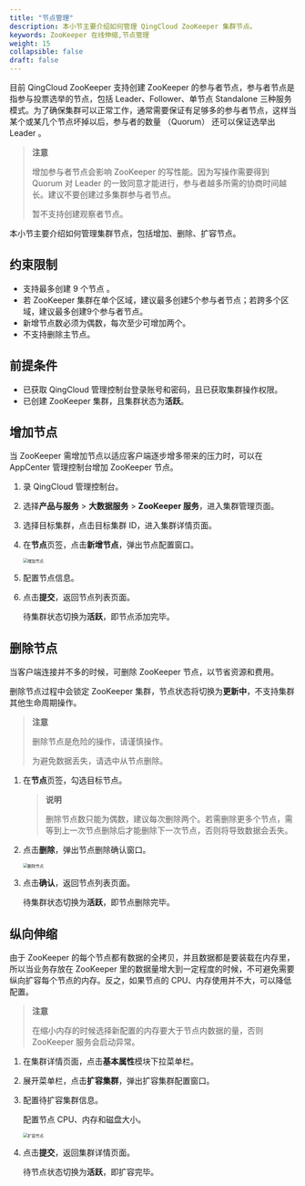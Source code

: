 ```yaml
---
title: "节点管理"
description: 本小节主要介绍如何管理 QingCloud ZooKeeper 集群节点。 
keywords: ZooKeeper 在线伸缩,节点管理
weight: 15
collapsible: false
draft: false
---
```


目前 QingCloud ZooKeeper 支持创建 ZooKeeper 的参与者节点，参与者节点是指参与投票选举的节点，包括 Leader、Follower、单节点 Standalone 三种服务模式。为了确保集群可以正常工作，通常需要保证有足够多的参与者节点，这样当某个或某几个节点坏掉以后，参与者的数量 （Quorum） 还可以保证选举出 Leader 。

> **注意**
> 
> 增加参与者节点会影响 ZooKeeper 的写性能。因为写操作需要得到 Quorum 对 Leader 的一致同意才能进行，参与者越多所需的协商时间越长。建议不要创建过多集群参与者节点。
> 
> 暂不支持创建观察者节点。

本小节主要介绍如何管理集群节点，包括增加、删除、扩容节点。

## 约束限制

- 支持最多创建 9 个节点 。
- 若 ZooKeeper 集群在单个区域，建议最多创建5个参与者节点；若跨多个区域，建议最多创建9个参与者节点。
- 新增节点数必须为偶数，每次至少可增加两个。
- 不支持删除主节点。

## 前提条件

- 已获取 QingCloud 管理控制台登录账号和密码，且已获取集群操作权限。
- 已创建 ZooKeeper 集群，且集群状态为**活跃**。

## 增加节点

当 ZooKeeper 需增加节点以适应客户端逐步增多带来的压力时，可以在 AppCenter 管理控制台增加 ZooKeeper 节点。

1. 录 QingCloud 管理控制台。
2. 选择**产品与服务** > **大数据服务** > **ZooKeeper 服务**，进入集群管理页面。
3. 选择目标集群，点击目标集群 ID，进入集群详情页面。
4. 在**节点**页签，点击**新增节点**，弹出节点配置窗口。

   <img src="../../_images/add_node.png" alt="增加节点" style="zoom:50%;" />

5. 配置节点信息。

6. 点击**提交**，返回节点列表页面。

   待集群状态切换为**活跃**，即节点添加完毕。

## 删除节点

当客户端连接并不多的时候，可删除 ZooKeeper 节点，以节省资源和费用。

删除节点过程中会锁定 ZooKeeper 集群，节点状态将切换为**更新中**，不支持集群其他生命周期操作。

> **注意**
> 
> 删除节点是危险的操作，请谨慎操作。
> 
> 为避免数据丢失，请选中从节点删除。

1. 在**节点**页签，勾选目标节点。

   > **说明**
   >
   > 删除节点数只能为偶数，建议每次删除两个。若需删除更多个节点，需等到上一次节点删除后才能删除下一次节点，否则将导致数据会丢失。

2. 点击**删除**，弹出节点删除确认窗口。

   <img src="../../_images/delete_node.png" alt="删除节点" style="zoom:50%;" />

3. 点击**确认**，返回节点列表页面。

   待集群状态切换为**活跃**，即节点删除完毕。

## 纵向伸缩

由于 ZooKeeper 的每个节点都有数据的全拷贝，并且数据都是要装载在内存里，所以当业务存放在 ZooKeeper 里的数据量增大到一定程度的时候，不可避免需要纵向扩容每个节点的内存。反之，如果节点的 CPU、内存使用并不大，可以降低配置。

> **注意**
> 
> 在缩小内存的时候选择新配置的内存要大于节点内数据的量，否则 ZooKeeper 服务会启动异常。

1. 在集群详情页面，点击**基本属性**模块下拉菜单栏。
2. 展开菜单栏，点击**扩容集群**，弹出扩容集群配置窗口。
3. 配置待扩容集群信息。

    配置节点 CPU、内存和磁盘大小。

    <img src="../../_images/scale_up_down.png" alt="扩容节点" style="zoom:50%;" />

4. 点击**提交**，返回集群详情页面。

   待节点状态切换为**活跃**，即扩容完毕。

